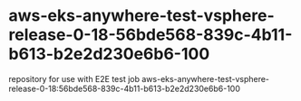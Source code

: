# aws-eks-anywhere-test-vsphere-release-0-18-56bde568-839c-4b11-b613-b2e2d230e6b6-100
repository for use with E2E test job aws-eks-anywhere-test-vsphere-release-0-18:56bde568-839c-4b11-b613-b2e2d230e6b6-100
